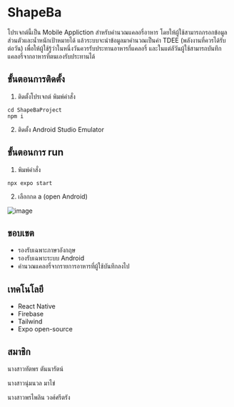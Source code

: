 # ShapeBa
  โปรเจกต์นี้เป็น Mobile Appliction สำหรับคำนวณแคลอรี่อาหาร โดยให้ผู้ใช้สามารถกรอกข้อมูลส่วนตัวและน้ำหนักเป้าหมายได้ แล้วระบบจะนำข้อมูลมาคำนวณเป็นค่า TDEE (พลังงานที่ควรได้รับต่อวัน) เพื่อให้ผู้ใช้รู้ว่าในหนึ่งวันควรรับประทานอาหารกี่แคลอรี่ และในแต่ลัวันผู้ใช้สามารถบันทึกแคลอรี่จากอาหารที่ตนเองรับประทานได้

## ขั้นตอนการติดตั้ง
1. ติดตั้งโปรเจกต์ พิมพ์คำสั่ง
```
cd ShapeBaProject
npm i
```
2. ติดตั้ง Android Studio Emulator
## ขั้นตอนการ run
1. พิมพ์คำสั่ง
```
npx expo start
```
2. เลือกกด a (open Android)

![image](https://github.com/llPornpilin/mobile-project-shapeba/assets/101054221/12d0505f-3427-441c-8cfc-8513f49ab18b)
## ขอบเขต
* รองรับเฉพาะภาษาอังกฤษ
* รองรับเฉพาะระบบ Android
* คำนวณแคลอรี่จากรายการอาหารที่ผู้ใช้บันทึกลงไป
## เทคโนโลยี
* React Native
* Firebase
* Tailwind
* Expo open-source
## สมาชิก
นางสาวทัตพร ตันนารัตน์

นางสาวนุ่มนวล มาไข่

นางสาวพรไพลิน วงศ์ศรีตรัง

